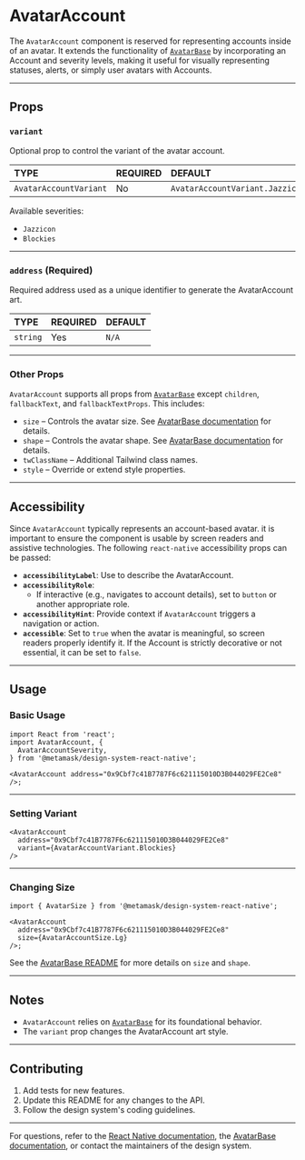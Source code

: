 # AvatarAccount

The `AvatarAccount` component is reserved for representing accounts inside of an avatar. It extends the functionality of [`AvatarBase`](../AvatarBase/) by incorporating an Account and severity levels, making it useful for visually representing statuses, alerts, or simply user avatars with Accounts.

---

## Props

### `variant`

Optional prop to control the variant of the avatar account.

| TYPE                   | REQUIRED | DEFAULT                         |
| :--------------------- | :------- | :------------------------------ |
| `AvatarAccountVariant` | No       | `AvatarAccountVariant.Jazzicon` |

Available severities:

- `Jazzicon`
- `Blockies`

---

### `address` (Required)

Required address used as a unique identifier to generate the AvatarAccount art.

| TYPE     | REQUIRED | DEFAULT |
| :------- | :------- | :------ |
| `string` | Yes      | `N/A`   |

---

### Other Props

`AvatarAccount` supports all props from [`AvatarBase`](#) except `children`, `fallbackText`, and `fallbackTextProps`. This includes:

- `size` – Controls the avatar size. See [AvatarBase documentation](#) for details.
- `shape` – Controls the avatar shape. See [AvatarBase documentation](#) for details.
- `twClassName` – Additional Tailwind class names.
- `style` – Override or extend style properties.

---

## Accessibility

Since `AvatarAccount` typically represents an account-based avatar. it is important to ensure the component is usable by screen readers and assistive technologies. The following `react-native` accessibility props can be passed:

- **`accessibilityLabel`**: Use to describe the AvatarAccount.
- **`accessibilityRole`**:
  - If interactive (e.g., navigates to account details), set to `button` or another appropriate role.
- **`accessibilityHint`**: Provide context if `AvatarAccount` triggers a navigation or action.
- **`accessible`**: Set to `true` when the avatar is meaningful, so screen readers properly identify it. If the Account is strictly decorative or not essential, it can be set to `false`.

---

## Usage

### Basic Usage

```tsx
import React from 'react';
import AvatarAccount, {
  AvatarAccountSeverity,
} from '@metamask/design-system-react-native';

<AvatarAccount address="0x9Cbf7c41B7787F6c621115010D3B044029FE2Ce8" />;
```

---

### Setting Variant

```tsx
<AvatarAccount
  address="0x9Cbf7c41B7787F6c621115010D3B044029FE2Ce8"
  variant={AvatarAccountVariant.Blockies}
/>
```

---

### Changing Size

```tsx
import { AvatarSize } from '@metamask/design-system-react-native';

<AvatarAccount
  address="0x9Cbf7c41B7787F6c621115010D3B044029FE2Ce8"
  size={AvatarAccountSize.Lg}
/>;
```

See the [AvatarBase README](#) for more details on `size` and `shape`.

---

## Notes

- `AvatarAccount` relies on [`AvatarBase`](#) for its foundational behavior.
- The `variant` prop changes the AvatarAccount art style.

---

## Contributing

1. Add tests for new features.
2. Update this README for any changes to the API.
3. Follow the design system's coding guidelines.

---

For questions, refer to the [React Native documentation](https://reactnative.dev/docs), the [AvatarBase documentation](#), or contact the maintainers of the design system.
